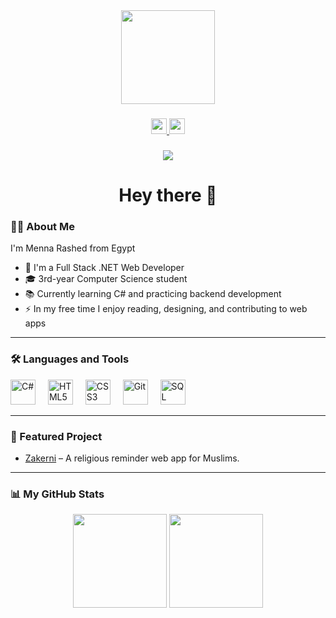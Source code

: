 <div align="center">
  <img height="150" src="https://media.giphy.com/media/M9gbBd9nbDrOTu1Mqx/giphy.gif"  />
</div>

###

<div align="center">
  <a href="https://www.linkedin.com/in/menna-rashed/" target="_blank">
    <img src="https://img.shields.io/static/v1?message=LinkedIn&logo=linkedin&label=&color=0077B5&logoColor=white&labelColor=&style=for-the-badge" height="25" />
  </a>
  <a href="mailto:menna_rashed@outlook.com">
    <img src="https://img.shields.io/static/v1?message=Email&logo=microsoft-outlook&label=&color=red&logoColor=white&labelColor=&style=for-the-badge" height="25" />
  </a>
</div>

###
<div align="center">
  <img src="https://visitor-badge.laobi.icu/badge?page_id=menna-rashed.menna-rashed" />
</div>

###

<h1 align="center">Hey there 👋</h1>



<h3 align="left">👩‍💻 About Me</h3>

<p align="left">
I'm Menna Rashed from Egypt 

- 🔭 I'm a Full Stack .NET Web Developer<br>
- 🎓 3rd-year Computer Science student<br>
- 📚 Currently learning C# and practicing backend development<br>
- ⚡ In my free time I enjoy reading, designing, and contributing to web apps
</p>



---
<h3 align="left">🛠 Languages and Tools</h3>

<div align="left">
  <img src="https://cdn.jsdelivr.net/gh/devicons/devicon/icons/csharp/csharp-original.svg" height="40" alt="C#" />
  <img width="12" />
  <img src="https://cdn.jsdelivr.net/gh/devicons/devicon/icons/html5/html5-original.svg" height="40" alt="HTML5" />
  <img width="12" />
  <img src="https://cdn.jsdelivr.net/gh/devicons/devicon/icons/css3/css3-original.svg" height="40" alt="CSS3" />
  <img width="12" />
  <img src="https://cdn.jsdelivr.net/gh/devicons/devicon/icons/git/git-original.svg" height="40" alt="Git" />
  <img width="12" />
  <img src="https://cdn.jsdelivr.net/gh/devicons/devicon/icons/mysql/mysql-original.svg" height="40" alt="SQL" />
</div>

---

### 🌟 Featured Project

- [Zakerni](https://saramedhat258.github.io/Zakrny/) – A religious reminder web app for Muslims.


---
<h3 align="left">📊 My GitHub Stats</h3>

<div align="center">
  <img src="https://github-readme-stats.vercel.app/api?username=mennarashed01&show_icons=true&theme=dracula&include_all_commits=true&count_private=true" height="150" />
  <img src="https://github-readme-stats.vercel.app/api/top-langs/?username=mennarashed01&layout=compact&theme=dracula" height="150" />
</div>

